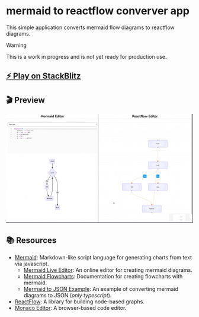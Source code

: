 # mermaid to reactflow converver app

This simple application converts mermaid flow diagrams to reactflow diagrams.

> [!WARNING]  
> This is a work in progress and is not yet ready for production use.

## [⚡️ Play on StackBlitz](https://stackblitz.com/~/github.com/relliv/mermaid-to-reactflow-converter)

## 🎬 Preview

![Preview](./src/assets/images/mermaid-to-reactflow-converter-preview.gif)

## 📚 Resources

- [Mermaid](https://mermaid.js.org/): Markdown-like script language for generating charts from text via javascript.
  - [Mermaid Live Editor](https://mermaid-js.github.io/mermaid-live-editor/): An online editor for creating mermaid diagrams.
  - [Mermaid Flowcharts](https://mermaid.js.org/syntax/flowchart.html): Documentation for creating flowcharts with mermaid.
  - [Mermaid to JSON Example](https://github.com/relliv/mermaidjs-to-json-example): An example of converting mermaid diagrams to JSON (*only typescript*).
- [ReactFlow](https://reactflow.dev/): A library for building node-based graphs.
- [Monaco Editor](https://microsoft.github.io/monaco-editor/): A browser-based code editor.